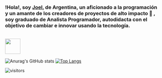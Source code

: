 ### !Hola!, soy [Joel](https://joelcabana.netlify.app/), de Argentina, un aficionado a la programación y un amante de los creadores de proyectos de alto impacto 🚀 , soy graduado de Analista Programador, autodidacta con el objetivo de cambiar e innovar usando la tecnología.
<br/>
 <a href="https://www.linkedin.com/in/joelxcabana/" target="_blank">
 <img align="left" width="50px" src="https://logos-marcas.com/wp-content/uploads/2020/04/Linkedin-s%C3%ADmbolo.png" />
</a>
<br/>
<br/>
<br/>

![Anurag's GitHub stats](https://github-readme-stats.vercel.app/api?username=joelxcabana&show_icons=true&theme=radical)
[![Top Langs](https://github-readme-stats.vercel.app/api/top-langs/?username=joelxcabana&layout=compact&theme=buefy)](https://github.com/majoledesma/github-readme-stats)

![visitors](https://visitor-badge.glitch.me/badge?page_id=joelxcabana.joelxcabana)
